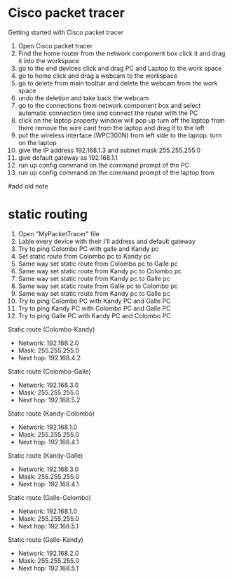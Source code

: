 # Cisco packet tracer

Getting started with Cisco packet tracer

1. Open Cisco packet tracer 
2. Find the home router from the network component box click it and drag it into the workspace 
3. go to the end devices click and drag PC and Laptop to the work space
4. go to home click and drag a webcam to the workspace 
5. go to delete from main toolbar and delete the webcam from the work space
6. undo the deletion and take back the webcam 
7. go to the connections from network component box and select automatic connection time and connect the router with the PC
8. click on the laptop property window will pop up turn off the laptop from there remove the wire card from the laptop and drag it to the left
9. put the wireless interface (WPC300N) from left side to the laptop. turn on the laptop
10. give the IP address 192.168.1.3 and subnet mask 255.255.255.0
11. give default gateway as 192.168.1.1
12. run up config command on the command prompt of the PC
13. run up config command on the command prompt of the laptop from 

#add old note


# static routing
1. Open "MyPacketTracer" file 
2. Lable every device with their I'll address and default gateway
3. Try to ping Colombo PC with galle and Kandy pc
4. Set static route from Colombo pc to Kandy pc
5. Same way set static route from Colombo pc to Galle pc
6. Same way set static route from Kandy pc to Colombo pc
7. Same way set static route from Kandy pc to Galle pc
8. Same way set static route from Galle pc to Colombo pc
9. Same way set static route from Kandy pc to Galle pc
10. Try to ping Colombo PC with Kandy PC and Galle PC
11. Try to ping Kandy PC with Colombo PC and Galle PC
12. Try to ping Galle PC with Kandy PC and Colombo PC


Static route (Colombo-Kandy)
- Network: 192.168.2.0
- Mask: 255.255.255.0
- Next hop: 192.168.4.2

Static route (Colombo-Galle)
- Network: 192.168.3.0
- Mask: 255.255.255.0
- Next hop: 192.168.5.2

Static route (Kandy-Colombo)
- Network: 192.168.1.0
- Mask: 255.255.255.0
- Next hop: 192.168.4.1

Static route (Kandy-Galle)
- Network: 192.168.3.0
- Mask: 255.255.255.0
- Next hop: 192.168.4.1

Static route (Galle-Colombo)
- Network: 192.168.1.0
- Mask: 255.255.255.0
- Next hop: 192.168.5.1

Static route (Galle-Kandy)
- Network: 192.168.2.0
- Mask: 255.255.255.0
- Next hop: 192.168.5.1